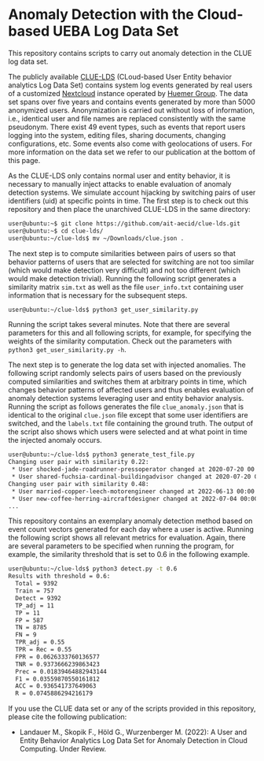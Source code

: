 # Anomaly Detection with the Cloud-based UEBA Log Data Set
This repository contains scripts to carry out anomaly detection in the CLUE log data set.

The publicly available [CLUE-LDS](https://zenodo.org/record/7119953) (CLoud-based User Entity behavior analytics Log Data Set) contains system log events generated by real users of a customized [Nextcloud](https://nextcloud.com/) instance operated by [Huemer Group](https://www.huemer-group.com/hbox/). The data set spans over five years and contains events generated by more than 5000 anonymized users. Anonymization is carried out without loss of information, i.e., identical user and file names are replaced consistently with the same pseudonym. There exist 49 event types, such as events that report users logging into the system, editing files, sharing documents, changing configurations, etc. Some events also come with geolocations of users. For more information on the data set we refer to our publication at the bottom of this page.

As the CLUE-LDS only contains normal user and entity behavior, it is necessary to manually inject attacks to enable evaluation of anomaly detection systems. We simulate account hijacking by switching pairs of user identifiers (uid) at specific points in time. The first step is to check out this repository and then place the unarchived CLUE-LDS in the same directory:

```bash
user@ubuntu:~$ git clone https://github.com/ait-aecid/clue-lds.git
user@ubuntu:~$ cd clue-lds/
user@ubuntu:~/clue-lds$ mv ~/Downloads/clue.json .
```

The next step is to compute similarities between pairs of users so that behavior patterns of users that are selected for switching are not too similar (which would make detection very difficult) and not too different (which would make detection trivial). Running the following script generates a similarity matrix ``sim.txt`` as well as the file ``user_info.txt`` containing user information that is necessary for the subsequent steps.

```bash
user@ubuntu:~/clue-lds$ python3 get_user_similarity.py
```

Running the script takes several minutes. Note that there are several parameters for this and all following scripts, for example, for specifying the weights of the similarity computation. Check out the parameters with ``python3 get_user_similarity.py -h``.

The next step is to generate the log data set with injected anomalies. The following script randomly selects pairs of users based on the previously computed similarities and switches them at arbitrary points in time, which changes behavior patterns of affected users and thus enables evaluation of anomaly detection systems leveraging user and entity behavior analysis. Running the script as follows generates the file ``clue_anomaly.json`` that is identical to the original ``clue.json`` file except that some user identifiers are switched, and the ``labels.txt`` file containing the ground truth. The output of the script also shows which users were selected and at what point in time the injected anomaly occurs.

```bash
user@ubuntu:~/clue-lds$ python3 generate_test_file.py
Changing user pair with similarity 0.22:
 * User shocked-jade-roadrunner-pressoperator changed at 2020-07-20 00:00:00+00:00 (user originally carried out 3065 total events and 10 unique events during 65 active days).
 * User shared-fuchsia-cardinal-buildingadvisor changed at 2020-07-20 00:00:00+00:00 (user originally carried out 6186937 total events and 24 unique events during 1836 active days).
Changing user pair with similarity 0.48:
 * User married-copper-leech-motorengineer changed at 2022-06-13 00:00:00+00:00 (user originally carried out 5713 total events and 13 unique events during 165 active days).
 * User new-coffee-herring-aircraftdesigner changed at 2022-07-04 00:00:00+00:00 (user originally carried out 8506 total events and 8 unique events during 108 active days).
...
 ```

This repository contains an exemplary anomaly detection method based on event count vectors generated for each day where a user is active. Running the following script shows all relevant metrics for evaluation. Again, there are several parameters to be specified when running the program, for example, the similarity threshold that is set to 0.6 in the following example.

```bash
user@ubuntu:~/clue-lds$ python3 detect.py -t 0.6
Results with threshold = 0.6:
  Total = 9392
  Train = 757
  Detect = 9392
  TP_adj = 11
  TP = 11
  FP = 587
  TN = 8785
  FN = 9
  TPR_adj = 0.55
  TPR = Rec = 0.55
  FPR = 0.0626333760136577
  TNR = 0.9373666239863423
  Prec = 0.01839464882943144
  F1 = 0.03559870550161812
  ACC = 0.936541737649063
  R = 0.0745886294216179
```

If you use the CLUE data set or any of the scripts provided in this repository, please cite the following publication:
 * Landauer M., Skopik F., Höld G., Wurzenberger M. (2022): A User and Entity Behavior Analytics Log Data Set for Anomaly Detection in Cloud Computing. Under Review.
